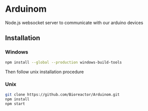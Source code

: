 # Arduinom
Node.js websocket server to communicate with our arduino devices

## Installation

### Windows
```bash
npm install --global --production windows-build-tools
```
Then follow unix installation procedure


### Unix
```bash
git clone https://github.com/Bioreactor/Arduinom.git
npm install 
npm start
```